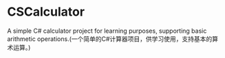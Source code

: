 # CSCalculator
A simple C# calculator project for learning purposes, supporting basic arithmetic operations.(一个简单的C#计算器项目，供学习使用，支持基本的算术运算。)
